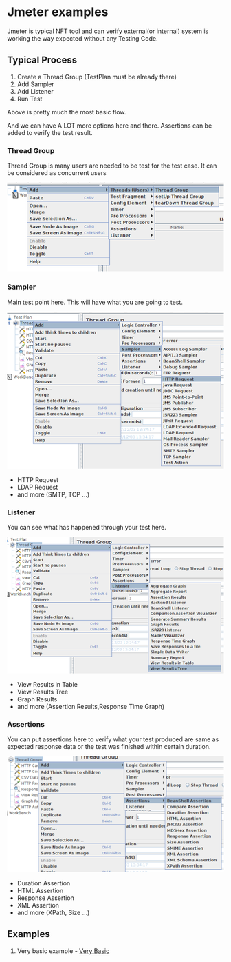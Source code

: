 # Jmeter examples
Jmeter is typical NFT tool and can verify external(or internal) system is working the way expected without any Testing Code.

## Typical Process
1. Create a Thread Group (TestPlan must be already there)
2. Add Sampler
3. Add Listener
4. Run Test

Above is pretty much the most basic flow.

And we can have A LOT more options here and there. Assertions can be added to verify the test result.  

### Thread Group
Thread Group is many users are needed to be test for the test case. It can be considered as concurrent users

![Thread Group](images/main/thread_group.png)

### Sampler
Main test point here. This will have what you are going to test.

![Sampler](images/main/sampler.png)
- HTTP Request
- LDAP Request
- and more (SMTP, TCP ...)

### Listener
You can see what has happened through your test here. 

![Listener](images/main/listener.png)
- View Results in Table
- View Results Tree
- Graph Results
- and more (Assertion Results,Response Time Graph)

### Assertions
You can put assertions here to verify what your test produced are same as expected response data or the test was finished within certain duration.

![Assertions](images/main/assertions.png)
- Duration Assertion
- HTML Assertion
- Response Assertion
- XML Assertion
- and more (XPath, Size ...)


## Examples
1. Very basic example - [Very Basic](examples/very-basic)